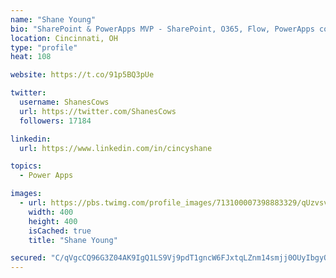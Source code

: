 ```yaml
---
name: "Shane Young"
bio: "SharePoint & PowerApps MVP - SharePoint, O365, Flow, PowerApps consulting? @PowerApps911 | Pure Snark? You found it."
location: Cincinnati, OH
type: "profile"
heat: 108

website: https://t.co/91p5BQ3pUe

twitter:
  username: ShanesCows
  url: https://twitter.com/ShanesCows
  followers: 17184

linkedin:
  url: https://www.linkedin.com/in/cincyshane

topics:
  - Power Apps

images:
  - url: https://pbs.twimg.com/profile_images/713100007398883329/qUzvsvQ3_400x400.jpg
    width: 400
    height: 400
    isCached: true
    title: "Shane Young"

secured: "C/qVgcCQ96G3Z04AK9IgQ1LS9Vj9pdT1gncW6FJxtqLZnm14smjj0OUyIbgyOXObLL/Lwsxh1f0uyusTxA4vEOURkH4B6dXWMsKDM94IDPQ6rESnN3EjsPWmnU85OBSrLwMuPC9cueIdfJ1X4RnG2tNPe54/UZZ+X+otIN7YZOT8YyNEUrE6ftwNSKEFp60WVensOwDD8YFNTdrn+oYu96KufT7HNe7yT3UffqgrymrNhOFrta0lnQo9udRdzZ3LfKYsWacg1A5t9Z9LC3mq0miHByHb8aukHOEsA3lXGydCa2XTPe2r0gAnBZapumkTkRWJj46kvcPDqJBqI59qz31hileLaMkyRxzjHpxA6t1zo91sgWt0a76m5HrnfU3L462E954sxGZI/NH7QcUoQR9WrUFCHllaiXawhYvG0Cg=;8VMn/TOjLgW4xtWEBh1h5g=="
---
```


